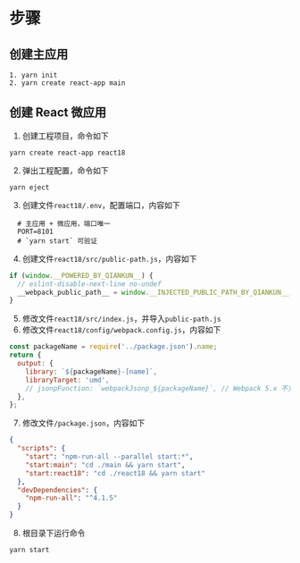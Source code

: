 # 步骤

## 创建主应用

    1. yarn init
    2. yarn create react-app main

## 创建 React 微应用

1. 创建工程项目，命令如下

```shell
yarn create react-app react18
```

2. 弹出工程配置，命令如下

```shell
yarn eject
```

3. 创建文件`react18/.env`，配置端口，内容如下

```shell
  # 主应用 + 微应用，端口唯一
  PORT=8101
  # `yarn start` 可验证
```

4. 创建文件`react18/src/public-path.js`，内容如下

```js
if (window.__POWERED_BY_QIANKUN__) {
  // eslint-disable-next-line no-undef
  __webpack_public_path__ = window.__INJECTED_PUBLIC_PATH_BY_QIANKUN__;
}
```

5. 修改文件`react18/src/index.js`，并导入`public-path.js`
6. 修改文件`react18/config/webpack.config.js`，内容如下

```js
const packageName = require('../package.json').name;
return {
  output: {
    library: `${packageName}-[name]`,
    libraryTarget: 'umd',
    // jsonpFunction: `webpackJsonp_${packageName}`, // Webpack 5.x 不支持，注释即可
  },
};
```

7. 修改文件`/package.json`，内容如下

```json
{
  "scripts": {
    "start": "npm-run-all --parallel start:*",
    "start:main": "cd ./main && yarn start",
    "start:react18": "cd ./react18 && yarn start"
  },
  "devDependencies": {
    "npm-run-all": "^4.1.5"
  }
}
```

8. 根目录下运行命令

```shell
yarn start
```
